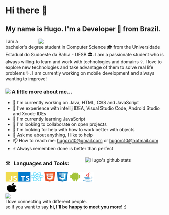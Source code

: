 <h1>Hi there 👋</h1>

<h2>My name is Hugo. I'm a Developer 🚀 from Brazil.</h2>

<img align="right" width="400px" src="https://www.aalpha.net/wp-content/uploads/2020/12/full-stack-development.gif"/>

<p>
 I am a bachelor's degree student in Computer Science 🎓 from the Universidade Estadual do Sudoeste da Bahia - UESB 🏛. I am a passionate student who is always   willing to learn and work with technologies and domains 💡. I love to explore new technologies and take advantage of them to solve real life problems ✨. I am currently working on mobile development and always wanting to improve!
</p>

### <img src="https://media.giphy.com/media/VgCDAzcKvsR6OM0uWg/giphy.gif" width="50"> A little more about me...

- 🔭  I'm currently working on Java, HTML, CSS and JavaScript
- 👋  I've experience with intellij IDEA, Visual Studio Code, Android Studio and Xcode IDEs
- 🌱  I'm currently learning JavaScript
- 👯  I'm looking to collaborate on open projects
- 🤔  I'm looking for help with how to work better with objects
- 💬  Ask me about anything, I like to help
- 📫  How to reach me: hugorc10@gmail.com or hugorc10@hotmail.com
- ⚡  Always remember: done is better than perfect

<a href="https://github.com/Hugorc10/">
    <img width="50%" align="right" alt="Hugo's github stats" src="https://github-readme-stats.vercel.app/api?username=Hugorc10&show_icons=true&hide_border=true" />
 </a>

### ⚒&nbsp;&nbsp;&nbsp;**Languages and Tools:** 
<div style="display: inline_block">
 <img align="left" alt="JavaScript" height="30" width="40" src="https://raw.githubusercontent.com/devicons/devicon/master/icons/javascript/javascript-plain.svg">
 <img align="left" alt="TypeScript" height="30" width="40" src="https://raw.githubusercontent.com/devicons/devicon/master/icons/typescript/typescript-plain.svg">
 <img align="left" alt="React" height="30" width="40" src="https://raw.githubusercontent.com/devicons/devicon/master/icons/react/react-original.svg">
 <img align="left" alt="HTML" height="30" width="40" src="https://raw.githubusercontent.com/devicons/devicon/master/icons/html5/html5-original.svg">
 <img align="left" alt="CSS" height="30" width="40" src="https://raw.githubusercontent.com/devicons/devicon/master/icons/css3/css3-original.svg">
 <img align="left" alt="Android" height="30" width="40" src="https://raw.githubusercontent.com/devicons/devicon/master/icons/android/android-original.svg">
 <img align="left" alt="Java" height="30" width="40" src="https://raw.githubusercontent.com/devicons/devicon/master/icons/java/java-original.svg">
 <br>
 </br>
 <img align="left" alt="Apple" height="30" width="40" src="https://raw.githubusercontent.com/devicons/devicon/master/icons/apple/apple-original.svg">
</div>

<br>
</br>

<img align="left" src="https://media.giphy.com/media/LnQjpWaON8nhr21vNW/giphy.gif" width="60"> 
<br>I love connecting with different people.</br> so if you want to say <b>hi, I'll be happy to meet you more!</b> :)
